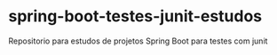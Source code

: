 # spring-boot-testes-junit-estudos
Repositorio para estudos de projetos Spring Boot para testes com junit
